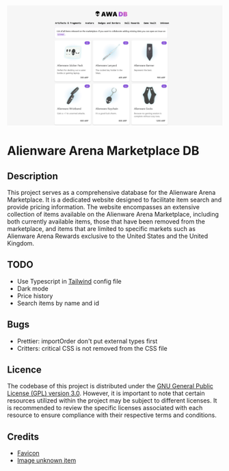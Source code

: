 ![Website](./doc/website.jpg)

# Alienware Arena Marketplace DB

## Description

This project serves as a comprehensive database for the Alienware Arena Marketplace. It is a dedicated website designed to facilitate item search and provide pricing information. The website encompasses an extensive collection of items available on the Alienware Arena Marketplace, including both currently available items, those that have been removed from the marketplace, and items that are limited to specific markets such as Alienware Arena Rewards exclusive to the United States and the United Kingdom.

## TODO

- Use Typescript in [Tailwind](https://tailwindcss.com/blog/tailwindcss-v3-3#esm-and-typescript-support) config file
- Dark mode
- Price history
- Search items by name and id

## Bugs

- Prettier: importOrder don't put external types first
- Critters: critical CSS is not removed from the CSS file

## Licence

The codebase of this project is distributed under the [GNU General Public License (GPL) version 3.0](LICENCE). However, it is important to note that certain resources utilized within the project may be subject to different licenses. It is recommended to review the specific licenses associated with each resource to ensure compliance with their respective terms and conditions.

## Credits

- [Favicon](https://commons.wikimedia.org/wiki/File:Alien01.svg)
- [Image unknown item](https://commons.wikimedia.org/wiki/File:GHS-pictogram-unknown.svg)
